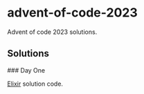 # advent-of-code-2023

Advent of code 2023 solutions.

## Solutions

### Day One

[Elixir](aoc_elixir/lib/1/trebuchet.ex) solution code.
